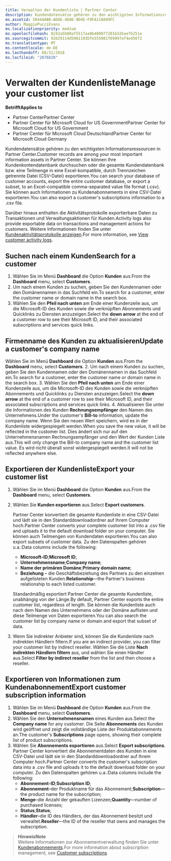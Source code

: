 ```yaml
---
title: Verwalten der Kundenliste | Partner Center
description: Kundendatensätze gehören zu den wichtigsten Informationsressourcen in Partner Center.
ms.assetid: 58444AB8-AD6E-4686-9D4E-F9FA110A99FC
author: MaggiePucciEvans
ms.localizationpriority: medium
ms.openlocfilehash: 8242a5b00af5517aa9b480077201b32bae7b251e
ms.sourcegitcommit: 92629114d5081103bfe555081f69997af4ed56f2
ms.translationtype: MT
ms.contentlocale: de-DE
ms.lasthandoff: 08/31/2018
ms.locfileid: "2876820"
---
```

# <a name="manage-your-customer-list"></a><span data-ttu-id="08d0c-103">Verwalten der Kundenliste</span><span class="sxs-lookup"><span data-stu-id="08d0c-103">Manage your customer list</span></span>

**<span data-ttu-id="08d0c-104">Betrifft</span><span class="sxs-lookup"><span data-stu-id="08d0c-104">Applies to</span></span>**

-  <span data-ttu-id="08d0c-105">Partner Center</span><span class="sxs-lookup"><span data-stu-id="08d0c-105">Partner Center</span></span>
-  <span data-ttu-id="08d0c-106">Partner Center für Microsoft Cloud for US Government</span><span class="sxs-lookup"><span data-stu-id="08d0c-106">Partner Center for Microsoft Cloud for US Government</span></span>
-  <span data-ttu-id="08d0c-107">Partner Center für Microsoft Cloud Deutschland</span><span class="sxs-lookup"><span data-stu-id="08d0c-107">Partner Center for Microsoft Cloud Germany</span></span>

<span data-ttu-id="08d0c-108">Kundendatensätze gehören zu den wichtigsten Informationsressourcen in Partner Center.</span><span class="sxs-lookup"><span data-stu-id="08d0c-108">Customer records are among your most important information assets in Partner Center.</span></span> <span data-ttu-id="08d0c-109">Sie können Ihre Kundenkontendatenbank durchsuchen oder die gesamte Kundendatenbank bzw. eine Teilmenge in eine Excel-kompatible, durch Trennzeichen getrennte Datei (CSV-Datei) exportieren.</span><span class="sxs-lookup"><span data-stu-id="08d0c-109">You can search your database of customer accounts, export the entire customer database, or export a subset, to an Excel-compatible comma-separated value file format (.csv).</span></span> <span data-ttu-id="08d0c-110">Sie können auch Informationen zu Kundenabonnements in eine CSV-Datei exportieren.</span><span class="sxs-lookup"><span data-stu-id="08d0c-110">You can also export a customer's subscriptions information to a .csv file.</span></span>

<span data-ttu-id="08d0c-111">Darüber hinaus enthalten die Aktivitätsprotokolle exportierbare Daten zu Transaktionen und Verwaltungsaktionen für Kunden.</span><span class="sxs-lookup"><span data-stu-id="08d0c-111">Activity logs also provide exportable data on transactions and management actions for customers.</span></span> <span data-ttu-id="08d0c-112">Weitere Informationen finden Sie unter [Kundenaktivitätsprotokolle anzeigen](activity-logs.md).</span><span class="sxs-lookup"><span data-stu-id="08d0c-112">For more information, see [View customer activity logs](activity-logs.md).</span></span>


## <a name="search-for-a-customer"></a><span data-ttu-id="08d0c-113">Suchen nach einem Kunden</span><span class="sxs-lookup"><span data-stu-id="08d0c-113">Search for a customer</span></span>

1.  <span data-ttu-id="08d0c-114">Wählen Sie im Menü **Dashboard** die Option **Kunden** aus.</span><span class="sxs-lookup"><span data-stu-id="08d0c-114">From the **Dashboard** menu, select **Customers**.</span></span>
2.  <span data-ttu-id="08d0c-115">Um nach einem Kunden zu suchen, geben Sie den Kundennamen oder den Domänennamen in das Suchfeld ein.</span><span class="sxs-lookup"><span data-stu-id="08d0c-115">To search for a customer, enter the customer name or domain name in the search box.</span></span>
3.  <span data-ttu-id="08d0c-116">Wählen Sie den **Pfeil nach unten** am Ende einer Kundenzeile aus, um die Microsoft-ID des Kunden sowie die verknüpften Abonnements und Quicklinks zu Diensten anzuzeigen.</span><span class="sxs-lookup"><span data-stu-id="08d0c-116">Select the **down arrow** at the end of a customer row to see their Microsoft ID, and their associated subscriptions and services quick links.</span></span>

## <a name="update-a-customers-company-name"></a><span data-ttu-id="08d0c-117">Firmenname des Kunden zu aktualisieren</span><span class="sxs-lookup"><span data-stu-id="08d0c-117">Update a customer's company name</span></span>

<span data-ttu-id="08d0c-118">Wählen Sie im Menü **Dashboard** die Option **Kunden** aus.</span><span class="sxs-lookup"><span data-stu-id="08d0c-118">From the **Dashboard** menu, select **Customers**.</span></span>
2.  <span data-ttu-id="08d0c-119">Um nach einem Kunden zu suchen, geben Sie den Kundennamen oder den Domänennamen in das Suchfeld ein.</span><span class="sxs-lookup"><span data-stu-id="08d0c-119">To search for a customer, enter the customer name or domain name in the search box.</span></span>
3.  <span data-ttu-id="08d0c-120">Wählen Sie den **Pfeil nach unten** am Ende einer Kundenzeile aus, um die Microsoft-ID des Kunden sowie die verknüpften Abonnements und Quicklinks zu Diensten anzuzeigen.</span><span class="sxs-lookup"><span data-stu-id="08d0c-120">Select the **down arrow** at the end of a customer row to see their Microsoft ID, and their associated subscriptions and services quick links.</span></span>
4.  <span data-ttu-id="08d0c-121">Aktualisieren Sie unter die Informationen des Kunden **Rechnungsempfänger** den Namen des Unternehmens.</span><span class="sxs-lookup"><span data-stu-id="08d0c-121">Under the customer's **Bill-to** information, update the company name.</span></span> <span data-ttu-id="08d0c-122">Wenn Sie den neuen Wert speichern, wird es in der Kundenliste widergespiegelt werden.</span><span class="sxs-lookup"><span data-stu-id="08d0c-122">When you save the new value, it will be reflected in the customer list.</span></span> <span data-ttu-id="08d0c-123">Dies ändert sich nur auf den Unternehmensnamen Rechnungsempfänger und den Wert der Kunden Liste aus.</span><span class="sxs-lookup"><span data-stu-id="08d0c-123">This will only change the Bill-to company name and the customer list value.</span></span> <span data-ttu-id="08d0c-124">Es wird nicht überall sonst widergespiegelt werden.</span><span class="sxs-lookup"><span data-stu-id="08d0c-124">It will not be reflected anywhere else.</span></span>

## <a name="export-your-customer-list"></a><span data-ttu-id="08d0c-125">Exportieren der Kundenliste</span><span class="sxs-lookup"><span data-stu-id="08d0c-125">Export your customer list</span></span>

1.  <span data-ttu-id="08d0c-126">Wählen Sie im Menü **Dashboard** die Option **Kunden** aus.</span><span class="sxs-lookup"><span data-stu-id="08d0c-126">From the **Dashboard** menu, select **Customers**.</span></span>
2.  <span data-ttu-id="08d0c-127">Wählen Sie **Kunden exportieren** aus.</span><span class="sxs-lookup"><span data-stu-id="08d0c-127">Select **Export customers**.</span></span>

    <span data-ttu-id="08d0c-128">Partner Center konvertiert die gesamte Kundenliste in eine CSV-Datei und lädt sie in den Standarddownloadordner auf Ihrem Computer hoch.</span><span class="sxs-lookup"><span data-stu-id="08d0c-128">Partner Center converts your complete customer list into a .csv file and uploads it to the default download folder on your computer.</span></span> <span data-ttu-id="08d0c-129">Sie können auch Teilmengen von Kundendaten exportieren.</span><span class="sxs-lookup"><span data-stu-id="08d0c-129">You can also export subsets of customer data.</span></span> <span data-ttu-id="08d0c-130">Zu den Datenspalten gehören u.a.:</span><span class="sxs-lookup"><span data-stu-id="08d0c-130">Data columns include the following:</span></span>

    -   <span data-ttu-id="08d0c-131">**Microsoft-ID**;</span><span class="sxs-lookup"><span data-stu-id="08d0c-131">**Microsoft ID**;</span></span>
    -   <span data-ttu-id="08d0c-132">**Unternehmensname**;</span><span class="sxs-lookup"><span data-stu-id="08d0c-132">**Company name**;</span></span>
    -   <span data-ttu-id="08d0c-133">**Name der primären Domäne**;</span><span class="sxs-lookup"><span data-stu-id="08d0c-133">**Primary domain name**;</span></span>
    -   <span data-ttu-id="08d0c-134">**Beziehung** – die Geschäftsbeziehung des Partners zu den einzelnen aufgelisteten Kunden.</span><span class="sxs-lookup"><span data-stu-id="08d0c-134">**Relationship**—the Partner's business relationship to each listed customer.</span></span>

    <span data-ttu-id="08d0c-135">Standardmäßig exportiert Partner Center die gesamte Kundenliste, unabhängig von der Länge.</span><span class="sxs-lookup"><span data-stu-id="08d0c-135">By default, Partner Center exports the entire customer list, regardless of length.</span></span> <span data-ttu-id="08d0c-136">Sie können die Kundenliste auch nach dem Namen des Unternehmens oder der Domäne auflisten und diese Teilmenge von Daten exportieren.</span><span class="sxs-lookup"><span data-stu-id="08d0c-136">You can also search the customer list by company name or domain and export that subset of data.</span></span>

3.  <span data-ttu-id="08d0c-137">Wenn Sie indirekter Anbieter sind, können Sie die Kundenliste nach indirekten Händlern filtern.</span><span class="sxs-lookup"><span data-stu-id="08d0c-137">If you are an indirect provider, you can filter your customer list by indirect reseller.</span></span> <span data-ttu-id="08d0c-138">Wählen Sie die Liste **Nach indirekten Händlern filtern** aus, und wählen Sie einen Händler aus.</span><span class="sxs-lookup"><span data-stu-id="08d0c-138">Select **Filter by indirect reseller** from the list and then choose a reseller.</span></span>


## <a name="export-customer-subscription-information"></a><span data-ttu-id="08d0c-139">Exportieren von Informationen zum Kundenabonnement</span><span class="sxs-lookup"><span data-stu-id="08d0c-139">Export customer subscription information</span></span>

1.  <span data-ttu-id="08d0c-140">Wählen Sie im Menü **Dashboard** die Option **Kunden** aus.</span><span class="sxs-lookup"><span data-stu-id="08d0c-140">From the **Dashboard** menu, select **Customers**.</span></span>
2.  <span data-ttu-id="08d0c-141">Wählen Sie den **Unternehmensnamen** eines Kunden aus.</span><span class="sxs-lookup"><span data-stu-id="08d0c-141">Select the **Company name** for any customer.</span></span> <span data-ttu-id="08d0c-142">Die Seite **Abonnements** des Kunden wird geöffnet und zeigt die vollständige Liste der Produktabonnements an.</span><span class="sxs-lookup"><span data-stu-id="08d0c-142">The customer's **Subscriptions** page opens, showing their complete list of product subscriptions.</span></span>
3.  <span data-ttu-id="08d0c-143">Wählen Sie **Abonnements exportieren** aus.</span><span class="sxs-lookup"><span data-stu-id="08d0c-143">Select **Export subscriptions**.</span></span> <span data-ttu-id="08d0c-144">Partner Center konvertiert die Abonnementdaten des Kunden in eine CSV-Datei und lädt sie in den Standarddownloadordner auf Ihrem Computer hoch.</span><span class="sxs-lookup"><span data-stu-id="08d0c-144">Partner Center converts the customer's subscription data into a .csv file and uploads it to the default download folder on your computer.</span></span> <span data-ttu-id="08d0c-145">Zu den Datenspalten gehören u.a.:</span><span class="sxs-lookup"><span data-stu-id="08d0c-145">Data columns include the following:</span></span>
    -   <span data-ttu-id="08d0c-146">**Abonnement-ID**;</span><span class="sxs-lookup"><span data-stu-id="08d0c-146">**Subscription ID**;</span></span>
    -   <span data-ttu-id="08d0c-147">**Abonnement**–der Produktname für das Abonnement;</span><span class="sxs-lookup"><span data-stu-id="08d0c-147">**Subscription**—the product name for the subscription;</span></span>
    -   <span data-ttu-id="08d0c-148">**Menge**–die Anzahl der gekauften Lizenzen;</span><span class="sxs-lookup"><span data-stu-id="08d0c-148">**Quantity**—number of purchased licenses;</span></span>
    -   <span data-ttu-id="08d0c-149">**Status**;</span><span class="sxs-lookup"><span data-stu-id="08d0c-149">**Status**;</span></span>
    -   <span data-ttu-id="08d0c-150">**Händler**–die ID des Händlers, der das Abonnement besitzt und verwaltet.</span><span class="sxs-lookup"><span data-stu-id="08d0c-150">**Reseller**—the ID of the reseller that owns and manages the subscription.</span></span>

>**<span data-ttu-id="08d0c-151">Hinweis</span><span class="sxs-lookup"><span data-stu-id="08d0c-151">Note</span></span>**<br>
<span data-ttu-id="08d0c-152">Weitere Informationen zur Abonnementverwaltung finden Sie unter [Kundenabonnements](customer-subscriptions.md).</span><span class="sxs-lookup"><span data-stu-id="08d0c-152">For more information about subscription management, see [Customer subscriptions](customer-subscriptions.md).</span></span>

     

 

 



